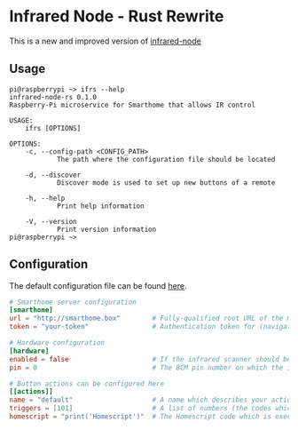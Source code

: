 # Infrared Node - Rust Rewrite
This is a new and improved version of [infrared-node](https://github.com/smarthome-go/infrared-node)

## Usage
```
pi@raspberrypi ~> ifrs --help
infrared-node-rs 0.1.0
Raspberry-Pi microservice for Smarthome that allows IR control

USAGE:
    ifrs [OPTIONS]

OPTIONS:
    -c, --config-path <CONFIG_PATH>
            The path where the configuration file should be located

    -d, --discover
            Discover mode is used to set up new buttons of a remote

    -h, --help
            Print help information

    -V, --version
            Print version information
pi@raspberrypi ~>
```

## Configuration
The default configuration file can be found [here](./src/default_config.toml).
```toml
# Smarthome server configuration
[smarthome]
url = "http://smarthome.box"        # Fully-qualified root URL of the main server
token = "your-token"                # Authentication token for (navigate to `http://url/profile` to obtain a token)

# Hardware configuration
[hardware]
enabled = false                     # If the infrared scanner should be initialized on startup
pin = 0                             # The BCM pin number on which the infrared scanner is attached

# Button actions can be configured here
[[actions]]
name = "default"                    # A name which describes your action well
triggers = [101]                    # A list of numbers (the codes which match the action), multiple codes can correspond to one action
homescript = "print('Homescript')"  # The Homescript code which is executed when the action was matched (validated on startup)
```

